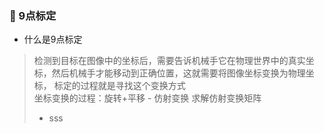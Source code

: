 ### 🐋 9点标定
* 什么是9点标定
> 检测到目标在图像中的坐标后，需要告诉机械手它在物理世界中的真实坐标，然后机械手才能移动到正确位置，这就需要将图像坐标变换为物理坐标，
标定的过程就是寻找这个变换方式  
> 坐标变换的过程：旋转+平移 - 仿射变换
> 求解仿射变换矩阵
> * sss
